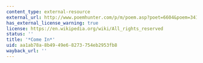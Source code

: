 ```yaml
---
content_type: external-resource
external_url: http://www.poemhunter.com/p/m/poem.asp?poet=6604&poem=34188
has_external_license_warning: true
license: https://en.wikipedia.org/wiki/All_rights_reserved
status: ''
title: '*Come In*'
uid: aa1ab78a-8b49-49e6-8273-754eb2953fb8
wayback_url: ''
---
```

